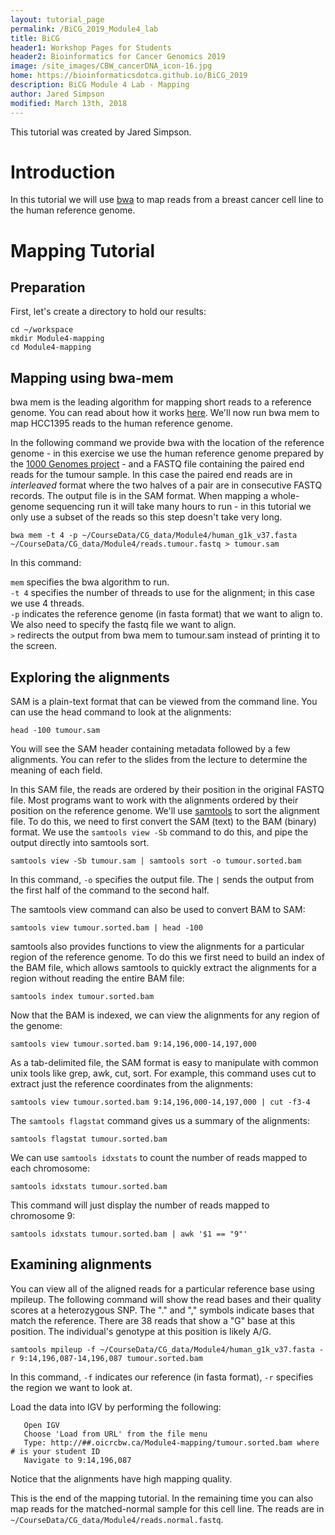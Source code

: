 ```yaml
---
layout: tutorial_page
permalink: /BiCG_2019_Module4_lab
title: BiCG
header1: Workshop Pages for Students
header2: Bioinformatics for Cancer Genomics 2019
image: /site_images/CBW_cancerDNA_icon-16.jpg
home: https://bioinformaticsdotca.github.io/BiCG_2019
description: BiCG Module 4 Lab - Mapping
author: Jared Simpson
modified: March 13th, 2018
---
```


This tutorial was created by Jared Simpson.

# Introduction

In this tutorial we will use [bwa](https://github.com/lh3/bwa) to map reads from a breast cancer cell line to the human reference genome.

# Mapping Tutorial


## Preparation

First, let's create a directory to hold our results:

```
cd ~/workspace
mkdir Module4-mapping
cd Module4-mapping
```

## Mapping using bwa-mem

bwa mem is the leading algorithm for mapping short reads to a reference genome. You can read about how it works [here](http://arxiv.org/abs/1303.3997). We'll now run bwa mem to map HCC1395 reads to the human reference genome. 

In the following command we provide bwa with the location of the reference genome - in this exercise we use the human reference genome prepared by the [1000 Genomes project](http://www.1000genomes.org/category/reference/) - and a FASTQ file containing the paired end reads for the tumour sample. In this case the paired end reads are in *interleaved* format where the two halves of a pair are in consecutive FASTQ records. The output file is in the SAM format. When mapping a whole-genome sequencing run it will take many hours to run - in this tutorial we only use a subset of the reads so this step doesn't take very long.

```
bwa mem -t 4 -p ~/CourseData/CG_data/Module4/human_g1k_v37.fasta ~/CourseData/CG_data/Module4/reads.tumour.fastq > tumour.sam
```

In this command:  

`mem` specifies the bwa algorithm to run.  
`-t 4` specifies the number of threads to use for the alignment; in this case we use 4 threads.  
`-p` indicates the reference genome (in fasta format) that we want to align to.  
We also need to specify the fastq file we want to align.  
`>` redirects the output from bwa mem to tumour.sam instead of printing it to the screen.  


## Exploring the alignments

SAM is a plain-text format that can be viewed from the command line. You can use the head command to look at the alignments:

```
head -100 tumour.sam
```

You will see the SAM header containing metadata followed by a few alignments. You can refer to the slides from the lecture to determine the meaning of each field.

In this SAM file, the reads are ordered by their position in the original FASTQ file. Most programs want to work with the alignments ordered by their position on the reference genome. We'll use [samtools](https://github.com/samtools/samtools) to sort the alignment file. To do this, we need to first convert the SAM (text) to the BAM (binary) format. We use the `samtools view -Sb` command to do this, and pipe the output directly into samtools sort.

```
samtools view -Sb tumour.sam | samtools sort -o tumour.sorted.bam
```

In this command, `-o` specifies the output file. The `|` sends the output from the first half of the command to the second half.  

The samtools view command can also be used to convert BAM to SAM:

```
samtools view tumour.sorted.bam | head -100
```

samtools also provides functions to view the alignments for a particular region of the reference genome. To do this we first need to build an index of the BAM file, which allows samtools to quickly extract the alignments for a region without reading the entire BAM file:

```
samtools index tumour.sorted.bam
```

Now that the BAM is indexed, we can view the alignments for any region of the genome:

```
samtools view tumour.sorted.bam 9:14,196,000-14,197,000
```

As a tab-delimited file, the SAM format is easy to manipulate with common unix tools like grep, awk, cut, sort. For example, this command uses cut to extract just the reference coordinates from the alignments:

```
samtools view tumour.sorted.bam 9:14,196,000-14,197,000 | cut -f3-4
```


The `samtools flagstat` command gives us a summary of the alignments:

```
samtools flagstat tumour.sorted.bam
```

We can use `samtools idxstats` to count the number of reads mapped to each chromosome:

```
samtools idxstats tumour.sorted.bam
```

This command will just display the number of reads mapped to chromosome 9:

```
samtools idxstats tumour.sorted.bam | awk '$1 == "9"'
```

## Examining alignments

You can view all of the aligned reads for a particular reference base using mpileup.
The following command will show the read bases and their quality scores at a heterozygous SNP.
The "." and "," symbols indicate bases that match the reference. 
There are 38 reads that show a "G" base at this position. 
The individual's genotype at this position is likely A/G.

```
samtools mpileup -f ~/CourseData/CG_data/Module4/human_g1k_v37.fasta -r 9:14,196,087-14,196,087 tumour.sorted.bam
```

In this command, `-f` indicates our reference (in fasta format), `-r` specifies the region we want to look at.  

Load the data into IGV by performing the following:

```
   Open IGV
   Choose 'Load from URL' from the file menu
   Type: http://##.oicrcbw.ca/Module4-mapping/tumour.sorted.bam where # is your student ID
   Navigate to 9:14,196,087
```

Notice that the alignments have high mapping quality.

This is the end of the mapping tutorial. In the remaining time you can also map reads for the matched-normal sample for this cell line. The reads are in `~/CourseData/CG_data/Module4/reads.normal.fastq`.
